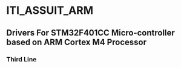 # ITI_ASSUIT_ARM
## Drivers For STM32F401CC Micro-controller based on ARM Cortex M4 Processor
### Third Line